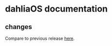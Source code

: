 # dahliaOS documentation

## changes

Compare to previous release [here](https://github.com/dahliaOS/documentation/compare/v220613...v220620).
